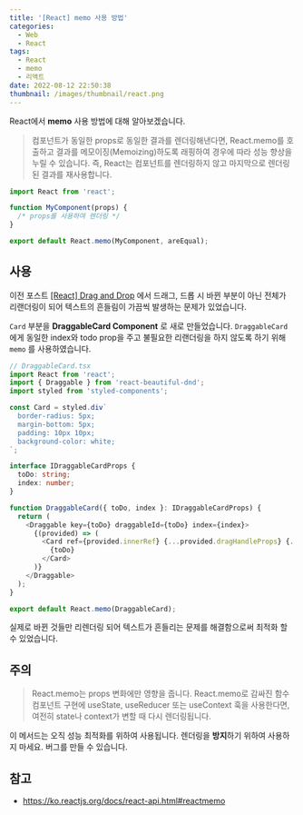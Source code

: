 ```yaml
---
title: '[React] memo 사용 방법'
categories:
  - Web
  - React
tags:
  - React
  - memo
  - 리액트
date: 2022-08-12 22:50:38
thumbnail: /images/thumbnail/react.png
---
```


React에서 **memo** 사용 방법에 대해 알아보겠습니다.

> 컴포넌트가 동일한 props로 동일한 결과를 렌더링해낸다면, React.memo를 호출하고 결과를 메모이징(Memoizing)하도록 래핑하여 경우에 따라 성능 향상을 누릴 수 있습니다. 즉, React는 컴포넌트를 렌더링하지 않고 마지막으로 렌더링된 결과를 재사용합니다.

```ts
import React from 'react';

function MyComponent(props) {
  /* props를 사용하여 렌더링 */
}

export default React.memo(MyComponent, areEqual);
```

## 사용

이전 포스트 [[React] Drag and Drop](https://hgko1207.github.io/2022/08/12/react-8/) 에서 드래그, 드롭 시 바뀐 부분이 아닌 전체가 리랜더링이 되어 텍스트의 흔들림이 가끔씩 발생하는 문제가 있었습니다.

`Card` 부분을 **DraggableCard Component** 로 새로 만들었습니다. `DraggableCard` 에게 동일한 index와 todo prop을 주고 불필요한 리랜더링을 하지 않도록 하기 위해 `memo` 를 사용하였습니다.

```ts
// DraggableCard.tsx
import React from 'react';
import { Draggable } from 'react-beautiful-dnd';
import styled from 'styled-components';

const Card = styled.div`
  border-radius: 5px;
  margin-bottom: 5px;
  padding: 10px 10px;
  background-color: white;
`;

interface IDraggableCardProps {
  toDo: string;
  index: number;
}

function DraggableCard({ toDo, index }: IDraggableCardProps) {
  return (
    <Draggable key={toDo} draggableId={toDo} index={index}>
      {(provided) => (
        <Card ref={provided.innerRef} {...provided.dragHandleProps} {...provided.draggableProps}>
          {toDo}
        </Card>
      )}
    </Draggable>
  );
}

export default React.memo(DraggableCard);
```

실제로 바뀐 것들만 리렌더링 되어 텍스트가 흔들리는 문제를 해결함으로써 최적화 할 수 있었습니다.

## 주의

> React.memo는 props 변화에만 영향을 줍니다. React.memo로 감싸진 함수 컴포넌트 구현에 useState, useReducer 또는 useContext 훅을 사용한다면, 여전히 state나 context가 변할 때 다시 렌더링됩니다.

이 메서드는 오직 성능 최적화를 위하여 사용됩니다. 렌더링을 **방지**하기 위하여 사용하지 마세요. 버그를 만들 수 있습니다.

## 참고

- https://ko.reactjs.org/docs/react-api.html#reactmemo
